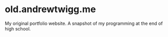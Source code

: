 # old.andrewtwigg.me

My original portfolio website. A snapshot of my programming at the end of high school. 

